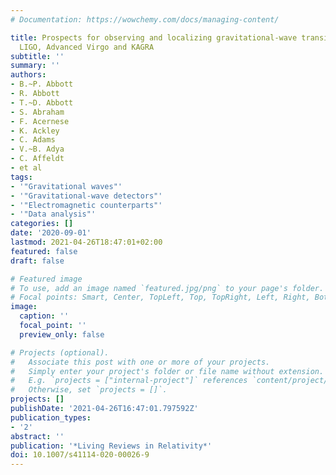 ```yaml
---
# Documentation: https://wowchemy.com/docs/managing-content/

title: Prospects for observing and localizing gravitational-wave transients with Advanced
  LIGO, Advanced Virgo and KAGRA
subtitle: ''
summary: ''
authors:
- B.~P. Abbott
- R. Abbott
- T.~D. Abbott
- S. Abraham
- F. Acernese
- K. Ackley
- C. Adams
- V.~B. Adya
- C. Affeldt
- et al
tags:
- '"Gravitational waves"'
- '"Gravitational-wave detectors"'
- '"Electromagnetic counterparts"'
- '"Data analysis"'
categories: []
date: '2020-09-01'
lastmod: 2021-04-26T18:47:01+02:00
featured: false
draft: false

# Featured image
# To use, add an image named `featured.jpg/png` to your page's folder.
# Focal points: Smart, Center, TopLeft, Top, TopRight, Left, Right, BottomLeft, Bottom, BottomRight.
image:
  caption: ''
  focal_point: ''
  preview_only: false

# Projects (optional).
#   Associate this post with one or more of your projects.
#   Simply enter your project's folder or file name without extension.
#   E.g. `projects = ["internal-project"]` references `content/project/deep-learning/index.md`.
#   Otherwise, set `projects = []`.
projects: []
publishDate: '2021-04-26T16:47:01.797592Z'
publication_types:
- '2'
abstract: ''
publication: '*Living Reviews in Relativity*'
doi: 10.1007/s41114-020-00026-9
---
```

